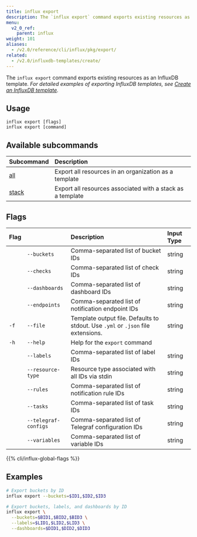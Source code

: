 ```yaml
---
title: influx export
description: The `influx export` command exports existing resources as an InfluxDB template.
menu:
  v2_0_ref:
    parent: influx
weight: 101
aliases:
  - /v2.0/reference/cli/influx/pkg/export/
related:
  - /v2.0/influxdb-templates/create/
---
```


The `influx export` command exports existing resources as an InfluxDB template.
_For detailed examples of exporting InfluxDB templates, see
[Create an InfluxDB template](/v2.0/influxdb-templates/create/)._

## Usage
```
influx export [flags]
influx export [command]
```

## Available subcommands
| Subcommand                                        | Description                                                |
|:----------                                        |:-----------                                                |
| [all](/v2.0/reference/cli/influx/export/all/)     | Export all resources in an organization as a template      |
| [stack](/v2.0/reference/cli/influx/export/stack/) | Export all resources associated with a stack as a template |

## Flags

| Flag |                      | Description                                                                      | Input Type |
|:---- |:---                  |:-----------                                                                      |:---------- |
|      | `--buckets`          | Comma-separated list of bucket IDs                                               | string     |
|      | `--checks`           | Comma-separated list of check IDs                                                | string     |
|      | `--dashboards`       | Comma-separated list of dashboard IDs                                            | string     |
|      | `--endpoints`        | Comma-separated list of notification endpoint IDs                                | string     |
| `-f` | `--file`             | Template output file. Defaults to stdout. Use `.yml` or `.json` file extensions. | string     |
| `-h` | `--help`             | Help for the `export` command                                                    |            |
|      | `--labels`           | Comma-separated list of label IDs                                                | string     |
|      | `--resource-type`    | Resource type associated with all IDs via stdin                                  | string     |
|      | `--rules`            | Comma-separated list of notification rule IDs                                    | string     |
|      | `--tasks`            | Comma-separated list of task IDs                                                 | string     |
|      | `--telegraf-configs` | Comma-separated list of Telegraf configuration IDs                               | string     |
|      | `--variables`        | Comma-separated list of variable IDs                                             | string     |

{{% cli/influx-global-flags %}}

## Examples
```sh
# Export buckets by ID
influx export --buckets=$ID1,$ID2,$ID3

# Export buckets, labels, and dashboards by ID
influx export \
  --buckets=$BID1,$BID2,$BID3 \
  --labels=$LID1,$LID2,$LID3 \
  --dashboards=$DID1,$DID2,$DID3
```
